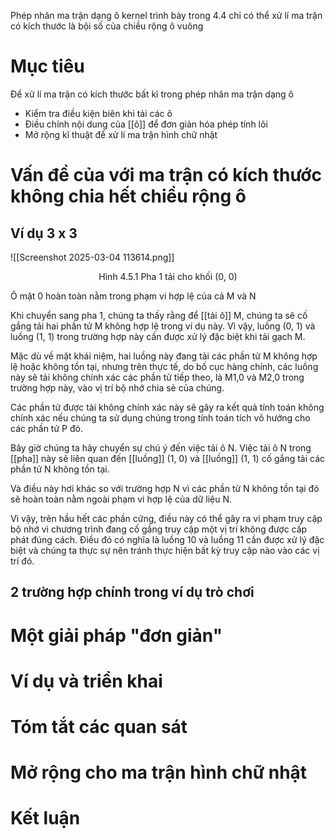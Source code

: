 Phép nhân ma trận dạng ô kernel trình bày trong 4.4 chỉ có thể xử lí ma trận có kích thước là bội số của chiều rộng ô vuông
# Mục tiêu
Để xử lí ma trận có kích thước bất kì trong phép nhân ma trận dạng ô
- Kiểm tra điều kiện biên khi tải các ô
- Điều chỉnh nội dung của [[ô]] để đơn giản hóa phép tính lõi
- Mở rộng kĩ thuật để xử lí ma trận hình chữ nhật

# Vấn đề của với ma trận có kích thước không chia hết chiều rộng ô 
## Ví dụ 3 x 3


![[Screenshot 2025-03-04 113614.png]]
<p style="text-align:center;">Hình 4.5.1 Pha 1 tải cho khối (0, 0)</p>
Ô mặt 0 hoàn toàn nằm trong phạm vi hợp lệ của cả M và N

Khi chuyển sang pha 1, chúng ta thấy rằng để [[tải ô]] M, chúng ta sẽ cố gắng tải hai phần tử M không hợp lệ trong ví dụ này. Vì vậy, luồng (0, 1) và luồng (1, 1) trong trường hợp này cần được xử lý đặc biệt khi tải gạch M.

Mặc dù về mặt khái niệm, hai luồng này đang tải các phần tử M không hợp lệ hoặc không tồn tại, nhưng trên thực tế, do bố cục hàng chính, các luồng này sẽ tải không chính xác các phần tử tiếp theo, là M1,0 và M2,0 trong trường hợp này, vào vị trí bộ nhớ chia sẻ của chúng.

Các phần tử được tải không chính xác này sẽ gây ra kết quả tính toán không chính xác nếu chúng ta sử dụng chúng trong tính toán tích vô hướng cho các phần tử P đó.

Bây giờ chúng ta hãy chuyển sự chú ý đến việc tải ô N. Việc tải ô N trong [[pha]] này sẽ liên quan đến [[luồng]] (1, 0) và [[luồng]] (1, 1) cố gắng tải các phần tử N không tồn tại.

Và điều này hơi khác so với trường hợp N vì các phần tử N không tồn tại đó sẽ hoàn toàn nằm ngoài phạm vi hợp lệ của dữ liệu N.

Vì vậy, trên hầu hết các phần cứng, điều này có thể gây ra vi phạm truy cập bộ nhớ vì chương trình đang cố gắng truy cập một vị trí không được cấp phát đúng cách. Điều đó có nghĩa là luồng 10 và luồng 11 cần được xử lý đặc biệt và chúng ta thực sự nên tránh thực hiện bất kỳ truy cập nào vào các vị trí đó.
## 2 trường hợp chính trong ví dụ trò chơi
# Một giải pháp "đơn giản"

# Ví dụ và triển khai

# Tóm tắt các quan sát

# Mở rộng cho ma trận hình chữ nhật

# Kết luận